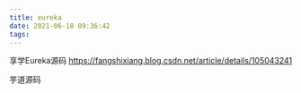 ```yaml
---
title: eureka
date: 2021-06-18 09:36:42
tags:
---
```

享学Eureka源码
https://fangshixiang.blog.csdn.net/article/details/105043241

芋道源码
